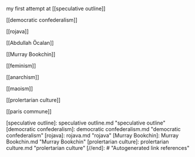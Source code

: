 my first attempt at [[speculative outline]]

[[democratic confederalism]]

[[rojava]]

[[Abdullah Öcalan]]

[[Murray Bookchin]]

[[feminism]]

[[anarchism]]

[[maoism]]

[[prolertarian culture]]

[[paris commune]]

[//begin]: # "Autogenerated link references for markdown compatibility"
[speculative outline]: speculative outline.md "speculative outline"
[democratic confederalism]: democratic confederalism.md "democratic confederalism"
[rojava]: rojava.md "rojava"
[Murray Bookchin]: Murray Bookchin.md "Murray Bookchin"
[prolertarian culture]: prolertarian culture.md "prolertarian culture"
[//end]: # "Autogenerated link references"